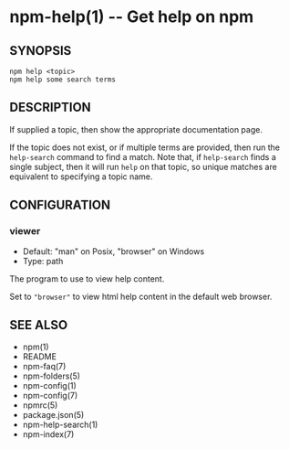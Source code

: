 npm-help(1) -- Get help on npm
==============================


















<extoc></extoc>

## SYNOPSIS

    npm help <topic>
    npm help some search terms

## DESCRIPTION

If supplied a topic, then show the appropriate documentation page.

If the topic does not exist, or if multiple terms are provided, then run
the `help-search` command to find a match.  Note that, if `help-search`
finds a single subject, then it will run `help` on that topic, so unique
matches are equivalent to specifying a topic name.

## CONFIGURATION

### viewer

* Default: "man" on Posix, "browser" on Windows
* Type: path

The program to use to view help content.

Set to `"browser"` to view html help content in the default web browser.

## SEE ALSO

* npm(1)
* README
* npm-faq(7)
* npm-folders(5)
* npm-config(1)
* npm-config(7)
* npmrc(5)
* package.json(5)
* npm-help-search(1)
* npm-index(7)
